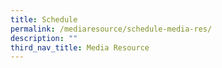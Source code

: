 ```yaml
---
title: Schedule
permalink: /mediaresource/schedule-media-res/
description: ""
third_nav_title: Media Resource
---
```

